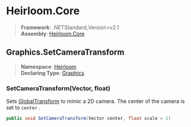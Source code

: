 # Heirloom.Core

> **Framework**: .NETStandard,Version=v2.1  
> **Assembly**: [Heirloom.Core][0]  

## Graphics.SetCameraTransform

> **Namespace**: [Heirloom][0]  
> **Declaring Type**: [Graphics][1]  

### SetCameraTransform(Vector, float)

Sets [GlobalTransform][2] to mimic a 2D camera. The center of the camera is set to `center` .

```cs
public void SetCameraTransform(Vector center, float scale = 1)
```

[0]: ../../../Heirloom.Core.md
[1]: ../Graphics.md
[2]: GlobalTransform.md
